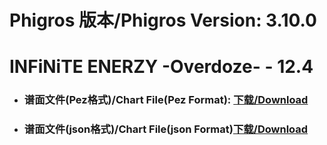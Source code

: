 
# Phigros 版本/Phigros Version:  3.10.0

# __INFiNiTE ENERZY -Overdoze- - 12.4__

- ### __谱面文件(Pez格式)/Chart File(Pez Format):  [下载/Download](https://github.com/Po6647A/WebAssests/releases/download/3.10.0/0)__

- ### __谱面文件(json格式)/Chart File(json Format)[下载/Download](https://github.com/Po6647A/WebAssests/releases/download/3.10.0/528.json)__

